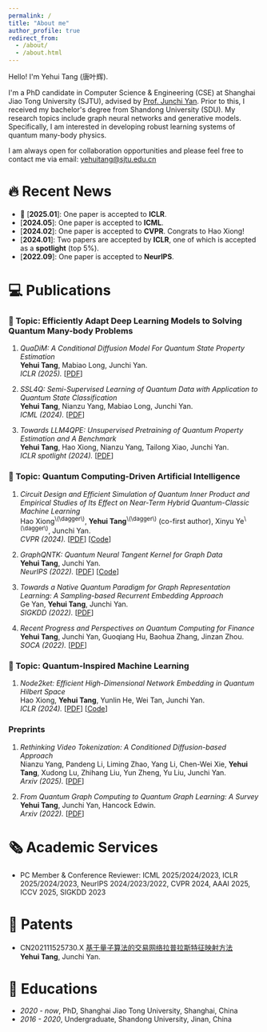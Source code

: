 ```yaml
---
permalink: /
title: "About me"
author_profile: true
redirect_from: 
  - /about/
  - /about.html
---
```



Hello! I'm Yehui Tang (唐叶辉).

I'm a PhD candidate in Computer Science & Engineering (CSE) at Shanghai Jiao Tong University (SJTU), advised by [Prof. Junchi Yan](https://thinklab.sjtu.edu.cn/). Prior to this, I received my bachelor's degree from Shandong University (SDU). My research topics include graph neural networks and generative models. Specifically, I am interested in developing robust learning systems of quantum many-body physics.

I am always open for collaboration opportunities and please feel free to contact me via email: yehuitang@sjtu.edu.cn


🔥 Recent News
======
- 👏 [**2025.01**]: One paper is accepted to **ICLR**.
- [**2024.05**]: One paper is accepted to **ICML**.
- [**2024.02**]: One paper is accepted to **CVPR**. Congrats to Hao Xiong!
- [**2024.01**]: Two papers are accepted by **ICLR**, one of which is accepted as a **spotlight** (top 5%).
- [**2022.09**]: One paper is accepted to **NeurIPS**.

💻 Publications
======
### 📒 Topic: Efficiently Adapt Deep Learning Models to Solving Quantum Many-body Problems
1. *QuaDiM: A Conditional Diffusion Model For Quantum State Property Estimation* <br>
**Yehui Tang**, Mabiao Long, Junchi Yan.<br>
*ICLR (2025).* [<a href="https://openreview.net/forum?id=P7f55HQtV8" target="_blank">PDF</a>]

1. *SSL4Q: Semi-Supervised Learning of Quantum Data with Application to Quantum State Classification* <br>
**Yehui Tang**, Nianzu Yang, Mabiao Long, Junchi Yan.<br>
*ICML (2024).* [<a href="https://openreview.net/forum?id=04Fx1u2BUD" target="_blank">PDF</a>]

1. *Towards LLM4QPE: Unsupervised Pretraining of Quantum Property Estimation and A Benchmark* <br>
**Yehui Tang**, Hao Xiong, Nianzu Yang, Tailong Xiao, Junchi Yan.<br>
*ICLR spotlight (2024).* [<a href="https://openreview.net/forum?id=vrBVFXwAmi" target="_blank">PDF</a>]



### 📒 Topic: Quantum Computing-Driven Artificial Intelligence
1. *Circuit Design and Efficient Simulation of Quantum Inner Product and Empirical Studies of Its Effect on Near-Term Hybrid Quantum-Classic Machine Learning* <br>
Hao Xiong<sup>\\(\dagger\\)</sup>, **Yehui Tang**<sup>\\(\dagger\\)</sup> (co-first author), Xinyu Ye<sup>\\(\dagger\\)</sup>, Junchi Yan.<br>
*CVPR (2024).* [<a href="https://openaccess.thecvf.com/content/CVPR2024/html/Xiong_Circuit_Design_and_Efficient_Simulation_of_Quantum_Inner_Product_and_CVPR_2024_paper.html" target="_blank">PDF</a>] [<a href="https://github.com/ShawXh/qip_cvpr24" target="_blank">Code</a>]

1. *GraphQNTK: Quantum Neural Tangent Kernel for Graph Data* <br>
**Yehui Tang**, Junchi Yan.<br>
*NeurIPS (2022).* [<a href="https://proceedings.neurips.cc/paper_files/paper/2022/hash/285b06e0dd856f20591b0a5beb954151-Abstract-Conference.html" target="_blank">PDF</a>] [<a href="https://github.com/abel1231/graphQNTK" target="_blank">Code</a>]

1. *Towards a Native Quantum Paradigm for Graph Representation Learning: A Sampling-based Recurrent Embedding Approach* <br>
Ge Yan, **Yehui Tang**, Junchi Yan.<br>
*SIGKDD (2022).* [<a href="https://dl.acm.org/doi/abs/10.1145/3534678.3539327" target="_blank">PDF</a>]

1. *Recent Progress and Perspectives on Quantum Computing for Finance* <br>
**Yehui Tang**, Junchi Yan, Guoqiang Hu, Baohua Zhang, Jinzan Zhou.<br>
*SOCA (2022).* [<a href="https://link.springer.com/article/10.1007/s11761-022-00351-7" target="_blank">PDF</a>]



### 📒 Topic: Quantum-Inspired Machine Learning
1. *Node2ket: Efficient High-Dimensional Network Embedding in Quantum Hilbert Space* <br>
Hao Xiong, **Yehui Tang**, Yunlin He, Wei Tan, Junchi Yan.<br>
*ICLR (2024).* [<a href="https://openreview.net/forum?id=lROh08eK6n" target="_blank">PDF</a>] [<a href="https://github.com/ShawXh/node2ket" target="_blank">Code</a>]


### Preprints

1. *Rethinking Video Tokenization: A Conditioned Diffusion-based Approach* <br>
Nianzu Yang, Pandeng Li, Liming Zhao, Yang Li, Chen-Wei Xie, **Yehui Tang**, Xudong Lu, Zhihang Liu, Yun Zheng, Yu Liu, Junchi Yan.<br>
*Arxiv (2025).* [<a href="https://arxiv.org/abs/2503.03708" target="_blank">PDF</a>]

1. *From Quantum Graph Computing to Quantum Graph Learning: A Survey* <br>
**Yehui Tang**, Junchi Yan, Hancock Edwin.<br>
*Arxiv (2022).* [<a href="https://arxiv.org/abs/2202.09506" target="_blank">PDF</a>]


🗞️ Academic Services
======
- PC Member & Conference Reviewer: ICML 2025/2024/2023, ICLR 2025/2024/2023, NeurIPS 2024/2023/2022, CVPR 2024, AAAI 2025, ICCV 2025, SIGKDD 2023

📄 Patents
======
- CN202111525730.X [基于量子算法的交易网络拉普拉斯特征映射方法](https://d.wanfangdata.com.cn/patent/ChhQYXRlbnROZXdTMjAyNDExMjIxNjU4MjISE0NOMjAyMTExNTI1NzMwLlhfc3EaCHFsenFjaGdy)       
**Yehui Tang**, Junchi Yan.

📖 Educations
======
- *2020 - now*, PhD, Shanghai Jiao Tong University, Shanghai, China
- *2016 - 2020*, Undergraduate, Shandong University, Jinan, China

<script type='text/javascript' id='clustrmaps' src='//cdn.clustrmaps.com/map_v2.js?cl=080808&w=300&t=n&d=715ZHhyE2wHHimDaEks8OqeVyHG54QoEpMru5s4xrYE&co=ffffff&cmo=3acc3a&cmn=ff5353&ct=808080'></script>